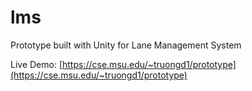# lms
Prototype built with Unity for Lane Management System

Live Demo: [https://cse.msu.edu/~truongd1/prototype](https://cse.msu.edu/~truongd1/prototype)
